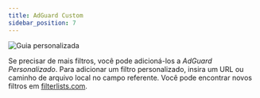 ```yaml
---
title: AdGuard Custom
sidebar_position: 7
---
```


![Guia personalizada](https://cdn.adtidy.org/public/Adguard/Blog/AG_for_Safari_in-profundidade_review/AGCustom.png)

Se precisar de mais filtros, você pode adicioná-los a _AdGuard Personalizado_. Para adicionar um filtro personalizado, insira um URL ou caminho de arquivo local no campo referente. Você pode encontrar novos filtros em [filterlists.com](https://filterlists.com/).
